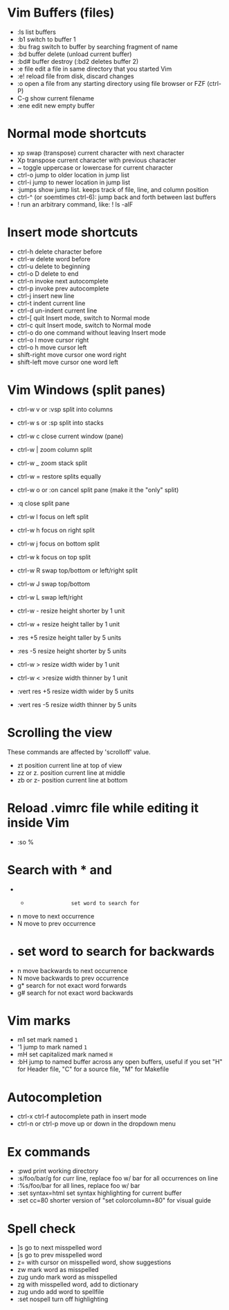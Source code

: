 # Vim Buffers (files)
  * :ls       list buffers
  * :b1       switch to buffer 1
  * :bu frag  switch to buffer by searching fragment of name
  * :bd       buffer delete (unload current buffer)
  * :bd#      buffer destroy (:bd2 deletes buffer 2)
  * :e file   edit a file in same directory that you started Vim
  * :e!       reload file from disk, discard changes
  * :o        open a file from any starting directory using file browser or FZF (ctrl-P)
  * C-g       show current filename
  * :ene      edit new empty buffer

# Normal mode shortcuts
  * xp        swap (transpose) current character with next character
  * Xp        transpose current character with previous character
  * ~         toggle uppercase or lowercase for current character
  * ctrl-o    jump to older location in jump list
  * ctrl-i    jump to newer location in jump list
  * :jumps    show jump list. keeps track of file, line, and column position
  * ctrl-^    (or soemtimes ctrl-6): jump back and forth between last buffers
  * !         run an arbitrary command, like: ! ls -alF

# Insert mode shortcuts
  * ctrl-h              delete character before
  * ctrl-w              delete word before
  * ctrl-u              delete to beginning
  * ctrl-o D            delete to end
  * ctrl-n              invoke next autocomplete
  * ctrl-p              invoke prev autocomplete
  * ctrl-j              insert new line
  * ctrl-t              indent current line
  * ctrl-d              un-indent current line
  * ctrl-[              quit Insert mode, switch to Normal mode
  * ctrl-c              quit Insert mode, switch to Normal mode
  * ctrl-o              do one command without leaving Insert mode
  * ctrl-o l            move cursor right
  * ctrl-o h            move cursor left
  * shift-right         move cursor one word right
  * shift-left          move cursor one word left

# Vim Windows (split panes)
  * ctrl-w v or :vsp    split into columns
  * ctrl-w s or :sp     split into stacks
  * ctrl-w c            close current window (pane)
  * ctrl-w |            zoom column split
  * ctrl-w _            zoom stack split
  * ctrl-w =            restore splits equally
  * ctrl-w o or :on     cancel split pane (make it the "only" split)
  * :q                  close split pane

  * ctrl-w l            focus on left split
  * ctrl-w h            focus on right split
  * ctrl-w j            focus on bottom split
  * ctrl-w k            focus on top split

  * ctrl-w R            swap top/bottom or left/right split
  * ctrl-w J            swap top/bottom
  * ctrl-w L            swap left/right

  * ctrl-w -            resize height shorter by 1 unit
  * ctrl-w +            resize height taller by 1 unit
  * :res +5             resize height taller by 5 units
  * :res -5             resize height shorter by 5 units

  * ctrl-w >            resize width wider by 1 unit
  * ctrl-w <            >resize width thinner by 1 unit
  * :vert res +5        resize width wider by 5 units
  * :vert res -5        resize width thinner by 5 units

# Scrolling the view
These commands are affected by 'scrolloff' value.
  * zt                  position current line at top of view
  * zz or z.            position current line at middle
  * zb or z-            position current line at bottom

# Reload .vimrc file while editing it inside Vim
  * :so %

# Search with * and #
  * *                   set word to search for
  * n                   move to next occurrence
  * N                   move to prev occurrence
  * #                   set word to search for backwards
  * n                   move backwards to next occurrence
  * N                   move backwards to prev occurrence
  * g*                  search for not exact word forwards
  * g#                  search for not exact word backwards

# Vim marks
  * m1                  set mark named `1`
  * '1                  jump to mark named `1`
  * mH                  set capitalized mark named `H`
  * :bH                 jump to named buffer across any open buffers,
                        useful if you set "H" for Header file, "C" for
                        a source file, "M" for Makefile

# Autocompletion
  * ctrl-x ctrl-f       autocomplete path in insert mode
  * ctrl-n or ctrl-p    move up or down in the dropdown menu

# Ex commands
  * :pwd                print working directory
  * :s/foo/bar/g        for curr line, replace foo w/ bar for all occurrences on line
  * :%s/foo/bar         for all lines, replace foo w/ bar
  * :set syntax=html    set syntax highlighting for current buffer
  * :set cc=80          shorter version of "set colorcolumn=80" for visual guide

# Spell check
  * ]s                  go to next misspelled word
  * [s                  go to prev misspelled word
  * z=                  with cursor on misspelled word, show suggestions
  * zw                  mark word as misspelled
  * zug                 undo mark word as misspelled
  * zg                  with misspelled word, add to dictionary
  * zug                 undo add word to spellfile
  * :set nospell        turn off highlighting
